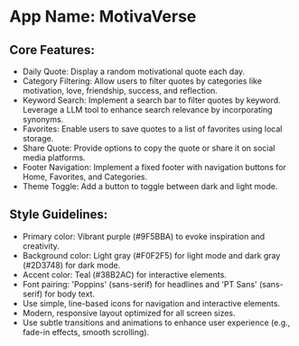 # **App Name**: MotivaVerse

## Core Features:

- Daily Quote: Display a random motivational quote each day.
- Category Filtering: Allow users to filter quotes by categories like motivation, love, friendship, success, and reflection.
- Keyword Search: Implement a search bar to filter quotes by keyword. Leverage a LLM tool to enhance search relevance by incorporating synonyms.
- Favorites: Enable users to save quotes to a list of favorites using local storage.
- Share Quote: Provide options to copy the quote or share it on social media platforms.
- Footer Navigation: Implement a fixed footer with navigation buttons for Home, Favorites, and Categories.
- Theme Toggle: Add a button to toggle between dark and light mode.

## Style Guidelines:

- Primary color: Vibrant purple (#9F5BBA) to evoke inspiration and creativity.
- Background color: Light gray (#F0F2F5) for light mode and dark gray (#2D3748) for dark mode.
- Accent color: Teal (#38B2AC) for interactive elements.
- Font pairing: 'Poppins' (sans-serif) for headlines and 'PT Sans' (sans-serif) for body text.
- Use simple, line-based icons for navigation and interactive elements.
- Modern, responsive layout optimized for all screen sizes.
- Use subtle transitions and animations to enhance user experience (e.g., fade-in effects, smooth scrolling).